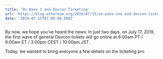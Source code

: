 ```yaml
---
title: 'On Wave 1 and Devcon Ticketing'
url: 'https://blog.ethereum.org/2019/07/15/on-wave-one-and-devcon-ticketing/'
date: '2019-07-15T07:00:00.000Z'
---
```

By now, we hope you’ve heard the news: In just two days, on July 17, 2019, the first wave of general Devcon tickets will go online at 6:00am PT / 9:00am ET / 3:00pm CEST / 10:00pm JST.

Today, we wanted to bring everyone a few details on the ticketing pro